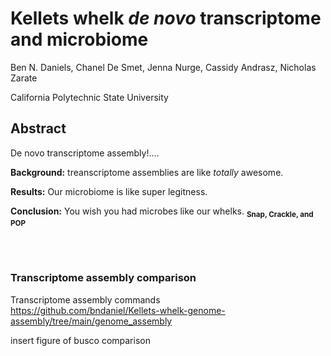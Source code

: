 # Kellets whelk *de novo* transcriptome and microbiome
 

Ben N. Daniels, Chanel De Smet, Jenna Nurge, Cassidy Andrasz, Nicholas Zarate

California Polytechnic State University
<br>

## Abstract
De novo transcriptome assembly!....

**Background:** treanscriptome assemblies are like *totally* awesome.

**Results:** Our microbiome is like super legitness.

**Conclusion:** You wish you had microbes like our whelks. <sub>**Snap, Crackle, and POP**</sub>

<br>
<br>

### Transcriptome assembly comparison

Transcriptome assembly commands
<br>
https://github.com/bndaniel/Kellets-whelk-genome-assembly/tree/main/genome_assembly

insert figure of busco comparison
